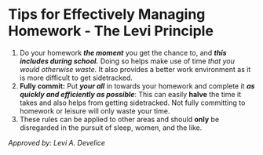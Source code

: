 # Tips for Effectively Managing Homework - The Levi Principle
1. Do your homework ***the moment*** you get the chance to, and ***this includes during school.*** Doing so helps make use of time *that you would otherwise waste.* It also provides a better work environment as it is more difficult to get sidetracked.
2. **Fully commit:** Put ***your all*** in towards your homework and complete it ***as quickly and efficiently as possible***: This can easily **halve** the time it takes and also helps from getting sidetracked. Not fully committing to homework or leisure will only waste your time.
4. These rules can be applied to other areas and should **only** be disregarded in the pursuit of sleep, women, and the like.

*Approved by: Levi A. Develice*